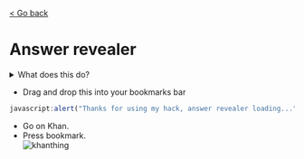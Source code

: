 [< Go back](https://github.com/ilytobias/Khan-Destroyer)
# Answer revealer
  
  <details>
    <summary>What does this do?</summary>
    
  *It shows the answer to questions. Without the weird format like the other hacks.*
  
 ![image](https://github.com/ilytobias/Khan-Destroyer/assets/165577429/0a03776e-bb84-44c3-bc53-410564e0995b)

  </details>

* Drag and drop this into your bookmarks bar
  
```js
javascript:alert("Thanks for using my hack, answer revealer loading..."),void 0===window.originalJSON&&(window.originalJSON=JSON.parse),location.softReload=()=>{const t=document.getElementsByTagName("html")[0].outerHTML;document.open(),document.write(t),document.close()},window.hook={},JSON.parse=function(t,e){let o=window.originalJSON(t,e);try{o&&o.data&&"object"==typeof o.data&&Object.keys(o.data).forEach((t=>{let e=o.data[t];if("assessmentItem"===t&&e&&"object"==typeof e.item&&e.item.itemData){let n=JSON.parse(e.item.itemData);window.hook=n,n.question&&"object"==typeof n.question&&(n.question.content+="[[☃ explanation 2]]",n.question.widgets["explanation 2"]={alignment:"default",graded:!0,options:{explanation:n.hints[n.hints.length-1].content,hidePrompt:"Hide",showPrompt:"Answer",static:!1,widgets:n.hints[n.hints.length-1].widgets},static:!1,type:"explanation",version:{major:0,minor:0}}),o.data[t].item.itemData=JSON.stringify(n)}}))}catch(t){console.error("Error parsing JSON:",t)}return o},location.softReload();
```  
* Go on Khan.
* Press bookmark.
  <br>
![khanthing](https://github.com/ilytobias/Khan-Destroyer/assets/165577429/7a77ee4e-8d84-4135-b97c-5408b16f780b)
